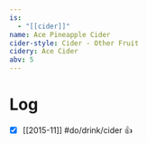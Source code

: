 ```yaml
---
is:
  - "[[cider]]"
name: Ace Pineapple Cider
cider-style: Cider - Other Fruit
cidery: Ace Cider
abv: 5
---
```

# Log
- [x] [[2015-11]] #do/drink/cider 👍
